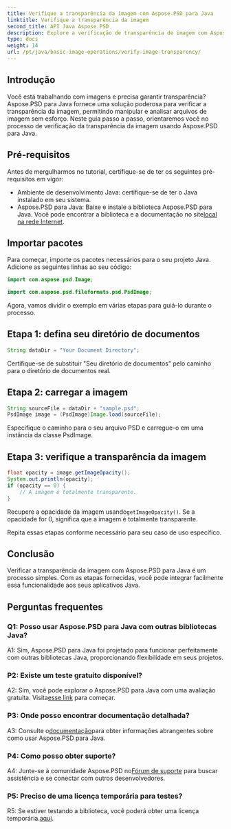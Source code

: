 ```yaml
---
title: Verifique a transparência da imagem com Aspose.PSD para Java
linktitle: Verifique a transparência da imagem
second_title: API Java Aspose.PSD
description: Explore a verificação de transparência de imagem com Aspose.PSD para Java. Fácil integração, documentação detalhada e excelente suporte da comunidade.
type: docs
weight: 14
url: /pt/java/basic-image-operations/verify-image-transparency/
---
```

## Introdução

Você está trabalhando com imagens e precisa garantir transparência? Aspose.PSD para Java fornece uma solução poderosa para verificar a transparência da imagem, permitindo manipular e analisar arquivos de imagem sem esforço. Neste guia passo a passo, orientaremos você no processo de verificação da transparência da imagem usando Aspose.PSD para Java.

## Pré-requisitos

Antes de mergulharmos no tutorial, certifique-se de ter os seguintes pré-requisitos em vigor:

- Ambiente de desenvolvimento Java: certifique-se de ter o Java instalado em seu sistema.
-  Aspose.PSD para Java: Baixe e instale a biblioteca Aspose.PSD para Java. Você pode encontrar a biblioteca e a documentação no site[local na rede Internet](https://releases.aspose.com/psd/java/).

## Importar pacotes

Para começar, importe os pacotes necessários para o seu projeto Java. Adicione as seguintes linhas ao seu código:

```java
import com.aspose.psd.Image;

import com.aspose.psd.fileformats.psd.PsdImage;
```

Agora, vamos dividir o exemplo em várias etapas para guiá-lo durante o processo.

## Etapa 1: defina seu diretório de documentos

```java
String dataDir = "Your Document Directory";
```

Certifique-se de substituir "Seu diretório de documentos" pelo caminho para o diretório de documentos real.

## Etapa 2: carregar a imagem

```java
String sourceFile = dataDir + "sample.psd";
PsdImage image = (PsdImage)Image.load(sourceFile);
```

Especifique o caminho para o seu arquivo PSD e carregue-o em uma instância da classe PsdImage.

## Etapa 3: verifique a transparência da imagem

```java
float opacity = image.getImageOpacity();
System.out.println(opacity);
if (opacity == 0) {
    // A imagem é totalmente transparente.
}
```

 Recupere a opacidade da imagem usando`getImageOpacity()`. Se a opacidade for 0, significa que a imagem é totalmente transparente.

Repita essas etapas conforme necessário para seu caso de uso específico.

## Conclusão

Verificar a transparência da imagem com Aspose.PSD para Java é um processo simples. Com as etapas fornecidas, você pode integrar facilmente essa funcionalidade aos seus aplicativos Java.

## Perguntas frequentes

### Q1: Posso usar Aspose.PSD para Java com outras bibliotecas Java?

A1: Sim, Aspose.PSD para Java foi projetado para funcionar perfeitamente com outras bibliotecas Java, proporcionando flexibilidade em seus projetos.

### P2: Existe um teste gratuito disponível?

 A2: Sim, você pode explorar o Aspose.PSD para Java com uma avaliação gratuita. Visita[esse link](https://releases.aspose.com/) para começar.

### P3: Onde posso encontrar documentação detalhada?

 A3: Consulte o[documentação](https://reference.aspose.com/psd/java/)para obter informações abrangentes sobre como usar Aspose.PSD para Java.

### P4: Como posso obter suporte?

 A4: Junte-se à comunidade Aspose.PSD no[Fórum de suporte](https://forum.aspose.com/c/psd/34) para buscar assistência e se conectar com outros desenvolvedores.

### P5: Preciso de uma licença temporária para testes?

 R5: Se estiver testando a biblioteca, você poderá obter uma licença temporária.[aqui](https://purchase.aspose.com/temporary-license/).